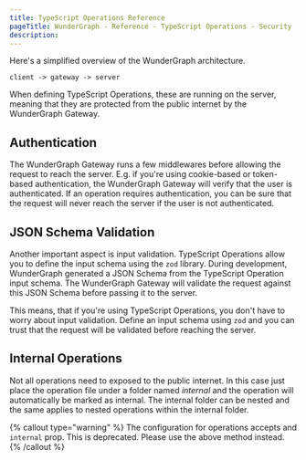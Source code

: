 ```yaml
---
title: TypeScript Operations Reference
pageTitle: WunderGraph - Reference - TypeScript Operations - Security
description:
---
```


Here's a simplified overview of the WunderGraph architecture.

```
client -> gateway -> server
```

When defining TypeScript Operations, these are running on the server,
meaning that they are protected from the public internet by the WunderGraph Gateway.

## Authentication

The WunderGraph Gateway runs a few middlewares before allowing the request to reach the server.
E.g. if you're using cookie-based or token-based authentication,
the WunderGraph Gateway will verify that the user is authenticated.
If an operation requires authentication, you can be sure that the request will never reach the server if the user is not authenticated.

## JSON Schema Validation

Another important aspect is input validation.
TypeScript Operations allow you to define the input schema using the `zod` library.
During development, WunderGraph generated a JSON Schema from the TypeScript Operation input schema.
The WunderGraph Gateway will validate the request against this JSON Schema before passing it to the server.

This means, that if you're using TypeScript Operations, you don't have to worry about input validation.
Define an input schema using `zod` and you can trust that the request will be validated before reaching the server.

## Internal Operations

Not all operations need to exposed to the public internet. In this case just place the operation file under a folder named _internal_ and the operation will automatically be marked as internal.
The internal folder can be nested and the same applies to nested operations within the internal folder.

{% callout type="warning" %}
The configuration for operations accepts and `internal` prop. This is deprecated. Please use the above method instead.
{% /callout %}
